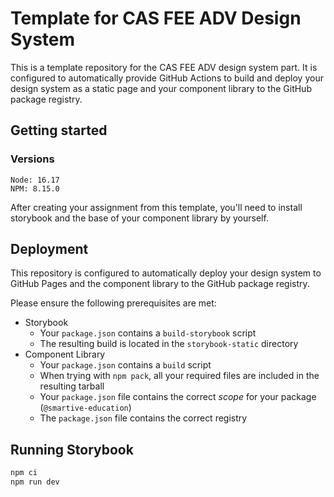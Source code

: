 # Template for CAS FEE ADV Design System

This is a template repository for the CAS FEE ADV design system part. It is
configured to automatically provide GitHub Actions to build and deploy your
design system as a static page and your component library to the GitHub package
registry.

## Getting started

### Versions

```
Node: 16.17
NPM: 8.15.0
```

After creating your assignment from this template, you'll need to install
storybook and the base of your component library by yourself.

## Deployment

This repository is configured to automatically deploy your design system to
GitHub Pages and the component library to the GitHub package registry.

Please ensure the following prerequisites are met:

- Storybook
  - Your `package.json` contains a `build-storybook` script
  - The resulting build is located in the `storybook-static` directory
- Component Library
  - Your `package.json` contains a `build` script
  - When trying with `npm pack`, all your required files are included in the
    resulting tarball
  - Your `package.json` file contains the correct _scope_ for your package
    (`@smartive-education`)
  - The `package.json` file contains the correct registry

## Running Storybook

```sh
npm ci
npm run dev
```
